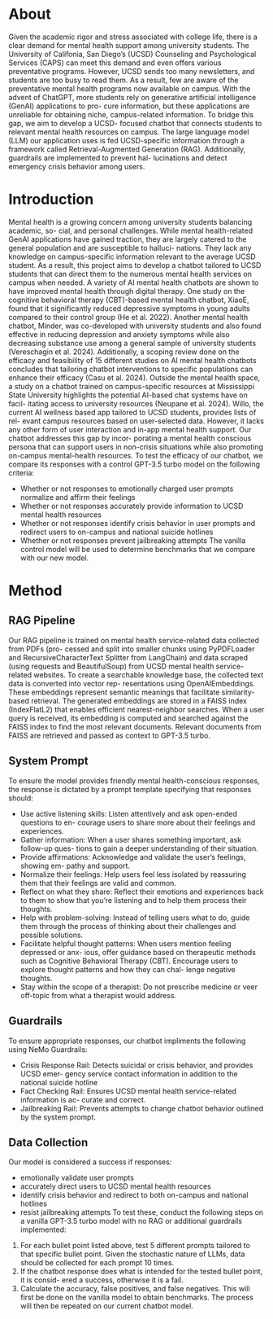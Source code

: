 # About
Given the academic rigor and stress associated with college life, there is a
clear demand for mental health support among university students. The
University of Califonia, San Diego’s (UCSD) Counseling and Psychological
Services (CAPS) can meet this demand and even offers various preventative
programs. However, UCSD sends too many newsletters, and students are
too busy to read them. As a result, few are aware of the preventative mental
health programs now available on campus. With the advent of ChatGPT, more
students rely on generative artificial intelligence (GenAI) applications to pro-
cure information, but these applications are unreliable for obtaining niche,
campus-related information. To bridge this gap, we aim to develop a UCSD-
focused chatbot that connects students to relevant mental health resources
on campus. The large language model (LLM) our application uses is fed
UCSD-specific information through a framework called Retrieval-Augmented
Generation (RAG). Additionally, guardrails are implemented to prevent hal-
lucinations and detect emergency crisis behavior among users.

# Introduction
Mental health is a growing concern among university students balancing academic, so-
cial, and personal challenges. While mental health-related GenAI applications have gained
traction, they are largely catered to the general population and are susceptible to halluci-
nations. They lack any knowledge on campus-specific information relevant to the average
UCSD student. As a result, this project aims to develop a chatbot tailored to UCSD students
that can direct them to the numerous mental health services on campus when needed.
A variety of AI mental health chatbots are shown to have improved mental health through
digital therapy. One study on the cognitive behavioral therapy (CBT)-based mental health
chatbot, XiaoE, found that it significantly reduced depressive symptoms in young adults
compared to their control group (He et al. 2022). Another mental health chatbot, Minder,
was co-developed with university students and also found effective in reducing depression
and anxiety symptoms while also decreasing substance use among a general sample of
university students (Vereschagin et al. 2024). Additionally, a scoping review done on the
efficacy and feasibility of 15 different studies on AI mental health chatbots concludes that
tailoring chatbot interventions to specific populations can enhance their efficacy (Casu et al.
2024).
Outside the mental health space, a study on a chatbot trained on campus-specific resources
at Mississippi State University highlights the potential AI-based chat systems have on facil-
itating access to university resources (Neupane et al. 2024).
Willo, the current AI wellness based app tailored to UCSD students, provides lists of rel-
evant campus resources based on user-selected data. However, it lacks any other form of
user interaction and in-app mental health support. Our chatbot addresses this gap by incor-
porating a mental health conscious persona that can support users in non-crisis situations
while also promoting on-campus mental-health resources.
To test the efficacy of our chatbot, we compare its responses with a control GPT-3.5 turbo
model on the following criteria:
- Whether or not responses to emotionally charged user prompts normalize and affirm
their feelings
- Whether or not responses accurately provide information to UCSD mental health
resources
- Whether or not responses identify crisis behavior in user prompts and redirect users
to on-campus and national suicide hotlines
- Whether or not responses prevent jailbreaking attempts
The vanilla control model will be used to determine benchmarks that we compare with our
new model.

# Method 
## RAG Pipeline
Our RAG pipeline is trained on mental health service-related data collected from PDFs (pro-
cessed and split into smaller chunks using PyPDFLoader and RecursiveCharacterText
Splitter from LangChain) and data scraped (using requests and BeautifulSoup) from
UCSD mental health service-related websites.
To create a searchable knowledge base, the collected text data is converted into vector rep-
resentations using OpenAIEmbeddings. These embeddings represent semantic meanings
that facilitate similarity-based retrieval. The generated embeddings are stored in a FAISS
index (IndexFlatL2) that enables efficient nearest-neighbor searches. When a user query
is received, its embedding is computed and searched against the FAISS index to find the
most relevant documents. Relevant documents from FAISS are retrieved and passed as
context to GPT-3.5 turbo.
## System Prompt
To ensure the model provides friendly mental health-conscious responses, the response is
dictated by a prompt template specifying that responses should:
- Use active listening skills: Listen attentively and ask open-ended questions to en-
courage users to share more about their feelings and experiences.
- Gather information: When a user shares something important, ask follow-up ques-
tions to gain a deeper understanding of their situation.
- Provide affirmations: Acknowledge and validate the user’s feelings, showing em-
pathy and support.
- Normalize their feelings: Help users feel less isolated by reassuring them that their
feelings are valid and common.
- Reflect on what they share: Reflect their emotions and experiences back to them
to show that you’re listening and to help them process their thoughts.
- Help with problem-solving: Instead of telling users what to do, guide them through
the process of thinking about their challenges and possible solutions.
- Facilitate helpful thought patterns: When users mention feeling depressed or anx-
ious, offer guidance based on therapeutic methods such as Cognitive Behavioral
Therapy (CBT). Encourage users to explore thought patterns and how they can chal-
lenge negative thoughts.
- Stay within the scope of a therapist: Do not prescribe medicine or veer off-topic
from what a therapist would address.

## Guardrails
To ensure appropriate responses, our chatbot impliments the following using NeMo Guardrails:
- Crisis Response Rail: Detects suicidal or crisis behavior, and provides UCSD emer-
gency service contact information in addition to the national suicide hotline
- Fact Checking Rail: Ensures UCSD mental health service-related information is ac-
curate and correct.
- Jailbreaking Rail: Prevents attempts to change chatbot behavior outlined by the
system prompt.

## Data Collection
Our model is considered a success if responses:
- emotionally validate user prompts
- accurately direct users to UCSD mental health resources
- identify crisis behavior and redirect to both on-campus and national hotlines
- resist jailbreaking attempts
To test these, conduct the following steps on a vanilla GPT-3.5 turbo model with no RAG
or additional guardrails implemented:
1. For each bullet point listed above, test 5 different prompts tailored to that specific
bullet point. Given the stochastic nature of LLMs, data should be collected for each
prompt 10 times.
2. If the chatbot response does what is intended for the tested bullet point, it is consid-
ered a success, otherwise it is a fail.
3. Calculate the accuracy, false positives, and false negatives.
This will first be done on the vanilla model to obtain benchmarks. The process will then be
repeated on our current chatbot model.
